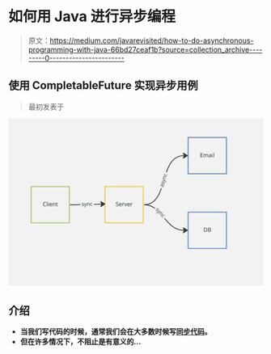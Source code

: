 # 如何用 Java 进行异步编程

> 原文：<https://medium.com/javarevisited/how-to-do-asynchronous-programming-with-java-66bd27ceaf1b?source=collection_archive---------0----------------------->

## 使用 CompletableFuture 实现异步用例

> 最初发表于[](https://asyncq.com/how-to-do-asynchronous-programming-with-java)

**![](img/b77463feec921b1ace8e1dd51a01a63b.png)**

## **介绍**

*   **当我们写代码的时候，通常我们会在大多数时候写[同步代码](https://javarevisited.blogspot.com/2020/04/difference-between-atomic-volatile-and-synchronized-in-java-multi-threading.html)。**
*   **但在许多情况下，不阻止是有意义的…**